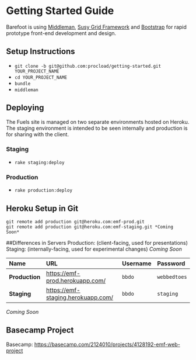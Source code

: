 # Getting Started Guide

Barefoot is using [Middleman](http://middlemanapp.com/guides/getting-started), [Susy Grid Framework](http://susy.oddbird.net/) and [Bootstrap]('http://getbootstrap.com') for rapid prototype front-end development and design.

## Setup Instructions

* `git clone -b git@github.com:procload/getting-started.git YOUR_PROJECT_NAME`
* `cd YOUR_PROJECT_NAME`
* `bundle`
* `middleman`

## Deploying
The Fuels site is managed on two separate environments hosted on
Heroku. The staging environment is intended to be seen internally and
production is for sharing with the client.

### Staging
* `rake staging:deploy`

### Production
* `rake production:deploy`

## Heroku Setup in Git

    git remote add production git@heroku.com:emf-prod.git
    git remote add production git@heroku.com:emf-staging.git *Coming
    Soon*

##Differences in Servers
Production: (client-facing, used for presentations)
Staging: (internally-facing, used for experimental changes) *Coming
Soon*

Name | URL | Username | Password |
:------------ | :------------- | :------------ | :-------------
**Production** | <https://emf-prod.herokuapp.com/>  | `bbdo` | `webbedtoes`
**Staging** | <https://emf-staging.herokuapp.com/>  | `bbdo` | `staging`
*Coming Soon*

## Basecamp Project
Basecamp: <https://basecamp.com/2124010/projects/4128192-emf-web-project>

